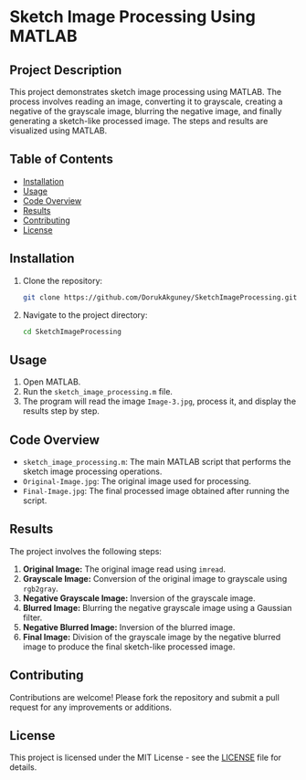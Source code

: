 # Sketch Image Processing Using MATLAB

## Project Description
This project demonstrates sketch image processing using MATLAB. The process involves reading an image, converting it to grayscale, creating a negative of the grayscale image, blurring the negative image, and finally generating a sketch-like processed image. The steps and results are visualized using MATLAB.

## Table of Contents
- [Installation](#installation)
- [Usage](#usage)
- [Code Overview](#code-overview)
- [Results](#results)
- [Contributing](#contributing)
- [License](#license)

## Installation
1. Clone the repository:
    ```bash
    git clone https://github.com/DorukAkguney/SketchImageProcessing.git
    ```
2. Navigate to the project directory:
    ```bash
    cd SketchImageProcessing
    ```

## Usage
1. Open MATLAB.
2. Run the `sketch_image_processing.m` file.
3. The program will read the image `Image-3.jpg`, process it, and display the results step by step.

## Code Overview
- `sketch_image_processing.m`: The main MATLAB script that performs the sketch image processing operations.
- `Original-Image.jpg`: The original image used for processing.
- `Final-Image.jpg`: The final processed image obtained after running the script.

## Results
The project involves the following steps:
1. **Original Image:** The original image read using `imread`.
2. **Grayscale Image:** Conversion of the original image to grayscale using `rgb2gray`.
3. **Negative Grayscale Image:** Inversion of the grayscale image.
4. **Blurred Image:** Blurring the negative grayscale image using a Gaussian filter.
5. **Negative Blurred Image:** Inversion of the blurred image.
6. **Final Image:** Division of the grayscale image by the negative blurred image to produce the final sketch-like processed image.

## Contributing
Contributions are welcome! Please fork the repository and submit a pull request for any improvements or additions.

## License
This project is licensed under the MIT License - see the [LICENSE](LICENSE) file for details.
